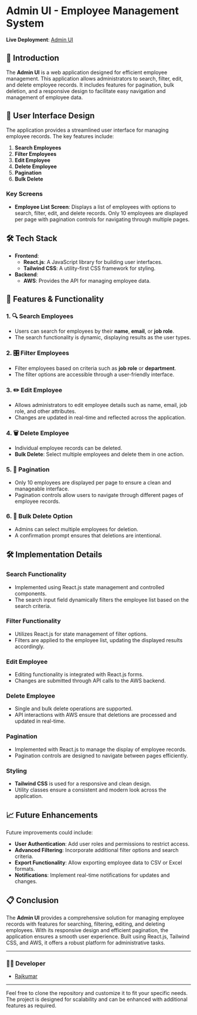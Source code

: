 # Admin UI - Employee Management System

**Live Deployment**: [Admin UI](https://admin-ui-vert.vercel.app/)

## 📜 Introduction
The **Admin UI** is a web application designed for efficient employee management. This application allows administrators to search, filter, edit, and delete employee records. It includes features for pagination, bulk deletion, and a responsive design to facilitate easy navigation and management of employee data.

## 🎨 User Interface Design
The application provides a streamlined user interface for managing employee records. The key features include:

1. **Search Employees**
2. **Filter Employees**
3. **Edit Employee**
4. **Delete Employee**
5. **Pagination**
6. **Bulk Delete**

### Key Screens

- **Employee List Screen**: Displays a list of employees with options to search, filter, edit, and delete records. Only 10 employees are displayed per page with pagination controls for navigating through multiple pages.

## 🛠️ Tech Stack
- **Frontend**: 
  - **React.js**: A JavaScript library for building user interfaces.
  - **Tailwind CSS**: A utility-first CSS framework for styling.
- **Backend**:
  - **AWS**: Provides the API for managing employee data.

## 🚀 Features & Functionality

### 1. 🔍 Search Employees
- Users can search for employees by their **name**, **email**, or **job role**.
- The search functionality is dynamic, displaying results as the user types.

### 2. 🎛️ Filter Employees
- Filter employees based on criteria such as **job role** or **department**.
- The filter options are accessible through a user-friendly interface.

### 3. ✏️ Edit Employee
- Allows administrators to edit employee details such as name, email, job role, and other attributes.
- Changes are updated in real-time and reflected across the application.

### 4. 🗑️ Delete Employee
- Individual employee records can be deleted.
- **Bulk Delete**: Select multiple employees and delete them in one action.

### 5. 📄 Pagination
- Only 10 employees are displayed per page to ensure a clean and manageable interface.
- Pagination controls allow users to navigate through different pages of employee records.

### 6. 🧹 Bulk Delete Option
- Admins can select multiple employees for deletion.
- A confirmation prompt ensures that deletions are intentional.

## 🛠️ Implementation Details

### **Search Functionality**
- Implemented using React.js state management and controlled components.
- The search input field dynamically filters the employee list based on the search criteria.

### **Filter Functionality**
- Utilizes React.js for state management of filter options.
- Filters are applied to the employee list, updating the displayed results accordingly.

### **Edit Employee**
- Editing functionality is integrated with React.js forms.
- Changes are submitted through API calls to the AWS backend.

### **Delete Employee**
- Single and bulk delete operations are supported.
- API interactions with AWS ensure that deletions are processed and updated in real-time.

### **Pagination**
- Implemented with React.js to manage the display of employee records.
- Pagination controls are designed to navigate between pages efficiently.

### **Styling**
- **Tailwind CSS** is used for a responsive and clean design.
- Utility classes ensure a consistent and modern look across the application.

## 📈 Future Enhancements

Future improvements could include:
- **User Authentication**: Add user roles and permissions to restrict access.
- **Advanced Filtering**: Incorporate additional filter options and search criteria.
- **Export Functionality**: Allow exporting employee data to CSV or Excel formats.
- **Notifications**: Implement real-time notifications for updates and changes.

## 📋 Conclusion

The **Admin UI** provides a comprehensive solution for managing employee records with features for searching, filtering, editing, and deleting employees. With its responsive design and efficient pagination, the application ensures a smooth user experience. Built using React.js, Tailwind CSS, and AWS, it offers a robust platform for administrative tasks.

---

### 👨‍💻 Developer
- [Rajkumar](https://github.com/rajkumar7859)

---

Feel free to clone the repository and customize it to fit your specific needs. The project is designed for scalability and can be enhanced with additional features as required.
